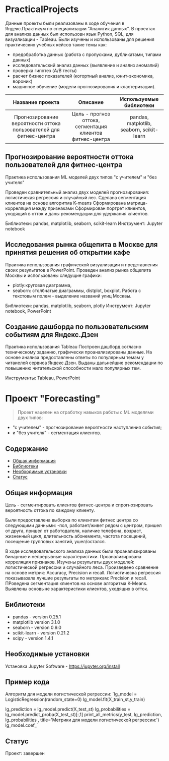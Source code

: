 # PracticalProjects

Данные проекты были реализованы в ходе обучения в Яндекс.Практикум по специализации "Аналитик данных".
В проектах для анализа данных был использовн язык Python, SQL, для визуализации - Tableau. 
Были изучены и использованы для решения практических учебных кейсов такие темы как: 
- предобработка данных (работа с пропусками, дубликатами, типами данных)
- исследовательский анализ данных (выявление и анализ аномалий)
- проверка гипотез (A/B тесты)
- расчет бизнес показателей (когортный анализ, юнит-экономика, вороник)
- машинное обучение (модели прогнозирования и кластеризации).

| Название проекта | Описание  | Используемые библиотеки  |
| :-----: | :-: | :-: |
| Прогнозирование вероятности оттока пользователей для фитнес-центра | Цель - прогноз оттока, сегментация клиентов фитнес-центра  | pandas, matplotlib, seaborn, scikit-learn |

## Прогнозирование вероятности оттока пользователей для фитнес-центра

Практика использования ML моделей  двух типов "с учителем" и "без учителя"

Проведен сравнительный анализ двух моделей прогнозирования: логистичекая регрессия и случайный лес.
Сделана сегментация клиентов на основе алгоритма K-means
Сформирована матрица-корреляция между признаками
Сформирован портрет клиентов, уходящий в отток и даны рекомендации для удержания клиентов.

Библиотеки: pandas, matplotlib, seaborn, scikit-learn
Инструмент: Jupyter notebook

## Исследования рынка общепита в Москве для принятия решения об открытии кафе

Практика использования графической визуализации и представления своих результатов в PowerPoint.
Проведен анализ рынка общепита Москвы и использованы следущие графики:
- plotly:круговая диаграмма, 
- seaborn: столбчатые диаграммы, distplot, boxplot.
Работа с текстовым полем - выделение названий улиц Москвы.

Библиотеки: pandas, matplotlib, seaborn, plotly
Инструмент: Jupyter notebook, PowerPoint


## Создание дашборда по пользовательским событиям для Яндекс.Дзен

Практика использования Tableau
Построен дашборд согласно техническому заданию, графически проанализированы данные.
На основе анализа предоставлены ответы по популярным темам у читаиелей сервиса Яндекс.Дзен.
Выданы дальнейшие рекомендации по повышению читательской способности мало популярных тем.

Инструменты: Tableau, PowerPoint


# Проект "Forecasting"
> Проект нацелен на отработку навыков работы с ML моделями двух типов: 
- "с учителем" - прогнозирование вероятности наступления события;
- и "без учителя" - сегментация клиентов.


## Содержание
* [Общая информация](#general-info)
* [Библиотеки](#technologies)
* [Необходимые установки](#setup)
* [Статус](#status)

## Общая информация
Цель - сегментировать клиентов фитнес-центра и спрогнозировать вероятность оттока по каждому клиенту.

Были предоставлена выборка по клиентам фитнес центра со следующими данными:
-пол, работает/живет рядом с центром, пришел от друга, пришел от работодателя, наличие телефона, возраст, жизненный цикл, длительность абонемента, частота посещений, посещение групповых занятий, ушел/остался.

В ходе исследовательского анализа данных были проанализированы бинарные и непрерывные характеристики.
Проанализирована корреляция признаков.
Изучены результаты двух моделей: логистической регрессии и случайного леса. Произведено сравнение на основе метрик: Accuracy, Precision и recall. Логистическа регрессия показывазала лучшие результаты по метрикам: Precision и recall.
ПРоведена сегментация клиентов на основе алгоритма K-Means. Выявлены основыне характеристики клиентов, уходящих в отток.

## Библиотеки
* pandas - version 0.25.1
* matplotlib version 3.1.0
* seaborn - version 0.9.0
* scikit-learn - version 0.21.2
* scipy - version 1.4.1

## Необходимые установки
Установка Jupyter Software - https://jupyter.org/install

## Пример кода
Алгоритм для модели логистической регрессии:
`lg_model = LogisticRegression(random_state=0)
lg_model.fit(X_train_st,y_train)

lg_prediction = lg_model.predict(X_test_st)
lg_probabilities = lg_model.predict_proba(X_test_st)[:,1]
print_all_metrics(y_test, lg_prediction, lg_probabilities , title='Метрики для модели логистической регрессии:')
lg_model.coef_`

## Статус
Проект: завершен
